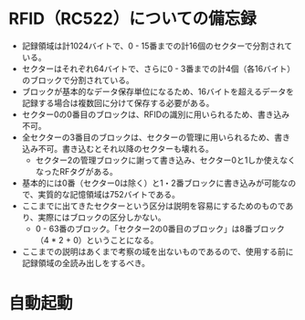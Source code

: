 
# RFID（RC522）についての備忘録

* 記録領域は計1024バイトで、0 - 15番までの計16個のセクターで分割されている。
* セクターはそれぞれ64バイトで、さらに0 - 3番までの計4個（各16バイト）のブロックで分割されている。
* ブロックが基本的なデータ保存単位になるため、16バイトを超えるデータを記録する場合は複数回に分けて保存する必要がある。
* セクター0の0番目のブロックは、RFIDの識別に用いられるため、書き込み不可。
* 全セクターの3番目のブロックは、セクターの管理に用いられるため、書き込み不可。書き込むとそれ以降のセクターも壊れる。
  * セクター2の管理ブロックに謝って書き込み、セクター0と1しか使えなくなったRFタグがある。
* 基本的には0番（セクター0は除く）と1・2番ブロックに書き込みが可能なので、実質的な記憶領域は752バイトである。
* ここまでに出てきたセクターという区分は説明を容易にするためのものであり、実際にはブロックの区分しかない。
  * 0 - 63番のブロック。「セクター2の0番目のブロック」は8番ブロック（4 * 2 + 0）ということになる。
* ここまでの説明はあくまで考察の域を出ないものであるので、使用する前に記録領域の全読み出しをするべき。

# 自動起動

